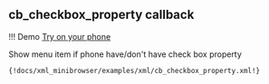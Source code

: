 ## cb_checkbox_property callback

!!! Demo
    [Try on your phone](xml/cb_checkbox_property.xml)

Show menu item if phone have/don't have check box property

```xml
{!docs/xml_minibrowser/examples/xml/cb_checkbox_property.xml!}
```
